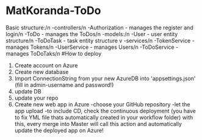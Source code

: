 # MatKoranda-ToDo
Basic structure:/n
  -controllers/n
    -Authorization - manages the register and login/n
    -ToDo - manages the ToDos/n
  -models:/n
    -User - user entity structure/n
    -ToDoTask - task entity structure v
  -services/n
    -TokenService - manages Tokens/n
    -UserService - manages Users/n
    -ToDoService - manages ToDoTaks/n
 #How to deploy
 1) Create account on Azure
 2) Create new database 
 3) Import ConnectionString from your new AzureDB into 'appsettings.json' (fill in admin-username and password!)
 4) update DB
 5) update your repo
 6) Create new web app in Azure
    -choose your GitHub repository
    -let the app upload
    -to include CD, check the continuous deployment (you have to fix YML file thats automatically created in your workflow folder)
with this, every merge into Master will call this action and automatically update the deployed app on Azure!
